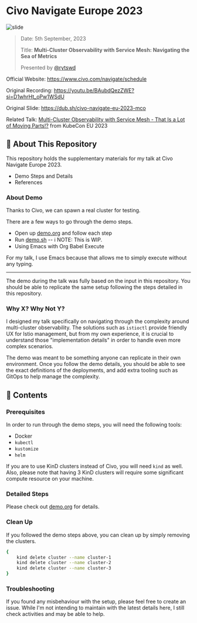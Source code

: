 # Civo Navigate Europe 2023

![slide](https://github.com/rytswd/civo-navigate-eu-2023/assets/23435099/4cd901ec-f942-44e8-82f3-2e17dd3d2930)

> Date: 5th September, 2023
>
> Title: **Multi-Cluster Observability with Service Mesh: Navigating the Sea of
> Metrics**
>
> Presented by [@rytswd](https://github.com/rytswd)

Official Website: https://www.civo.com/navigate/schedule

Original Recording: https://youtu.be/BAubdQezZWE?si=D1whrHt_oPw1WSdU

Original Slide: https://dub.sh/civo-navigate-eu-2023-mco

Related Talk:
[Multi-Cluster Observability with Service Mesh - That Is a Lot of Moving Parts!?](https://github.com/rytswd/kubecon-eu-2023)
from KubeCon EU 2023

## 🌄 About This Repository

This repository holds the supplementary materials for my talk at Civo Navigate
Europe 2023.

- Demo Steps and Details
- References

### About Demo

Thanks to Civo, we can spawn a real cluster for testing.

There are a few ways to go through the demo steps.

- Open up [demo.org](/demo.org) and follow each step
- Run [demo.sh](/demo.sh) -- ℹ️ NOTE: This is WIP.
- Using Emacs with Org Babel Execute

For my talk, I use Emacs because that allows me to simply execute without any
typing.

---

The demo during the talk was fully based on the input in this repository. You
should be able to replicate the same setup following the steps detailed in this
repository.

### Why X? Why Not Y?

I designed my talk specifically on navigating through the complexity around
multi-cluster observability. The solutions such as `istioctl` provide friendly
UX for Istio management, but from my own experience, it is crucial to understand
those "implementation details" in order to handle even more complex scenarios.

The demo was meant to be something anyone can replicate in their own
environment. Once you follow the demo details, you should be able to see the
exact definitions of the deployments, and add extra tooling such as GitOps to
help manage the complexity.

## 🌅 Contents

### Prerequisites

In order to run through the demo steps, you will need the following tools:

- Docker
- `kubectl`
- `kustomize`
- `helm`

If you are to use KinD clusters instead of Civo, you will need `kind` as well.
Also, please note that having 3 KinD clusters will require some significant
compute resource on your machine.

### Detailed Steps

Please check out [demo.org](demo.org) for details.

### Clean Up

If you followed the demo steps above, you can clean up by simply removing the clusters.

```sh
{
    kind delete cluster --name cluster-1
    kind delete cluster --name cluster-2
    kind delete cluster --name cluster-3
}
```

### Troubleshooting

If you found any misbehaviour with the setup, please feel free to create an issue. While I'm not intending to maintain with the latest details here, I still check activities and may be able to help.
